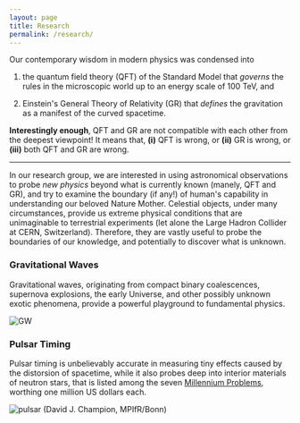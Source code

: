 ```yaml
---
layout: page
title: Research
permalink: /research/
---
```


Our contemporary wisdom in modern physics was condensed into

1. the quantum field theory (QFT) of the Standard Model that *governs* the
rules in the microscopic world up to an energy scale of 100 TeV, and

2. Einstein's General Theory of Relativity (GR) that *defines* the
gravitation as a manifest of the curved spacetime.

**Interestingly enough**, QFT and GR are not compatible with each other from
the deepest viewpoint! It means that, **(i)** QFT is wrong, or **(ii)** GR
is wrong, or **(iii)** both QFT and GR are wrong.

---

In our research group, we are interested in using astronomical observations
to probe *new physics* beyond what is currently known (manely, QFT and GR),
and try to examine the boundary (if any!) of human's capability in
understanding our beloved Nature Mother. Celestial objects, under many
circumstances, provide us extreme physical conditions that are unimaginable
to terrestrial experiments (let alone the Large Hadron Collider at CERN,
Switzerland). Therefore, they are vastly useful to probe the boundaries of
our knowledge, and potentially to discover what is unknown.

### Gravitational Waves

Gravitational waves, originating from compact binary coalescences,
supernova explosions, the early Universe, and other possibly unknown exotic
phenomena, provide a powerful playground to fundamental physics.

<img src="{{ site.baseurl }}/assets/gw.jpeg" title="GW" class="profile">

### Pulsar Timing

Pulsar timing is unbelievably accurate in measuring tiny effects caused by the distorsion of spacetime, while it also probes deep into interior materials of neutron stars, that is listed among the seven [Millennium Problems](http://www.claymath.org/millennium-problems), worthing one million US dollars each.

<img src="{{ site.baseurl }}/assets/pulsar.jpeg" title="pulsar" class="profile">
(David J. Champion, MPIfR/Bonn)